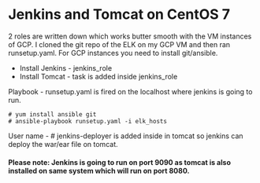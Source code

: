 # Jenkins and Tomcat on CentOS 7 
2 roles are written down which works butter smooth with the VM instances of GCP. I cloned the git repo of the ELK on my GCP VM and then ran runsetup.yaml. For GCP instances you need to install git/ansible.

* Install Jenkins - jenkins_role
* Install Tomcat - task is added inside jenkins_role

Playbook - runsetup.yaml is fired on the localhost where jenkins is going to run.
```
# yum install ansible git 
# ansible-playbook runsetup.yaml -i elk_hosts
```
User name - # jenkins-deployer is added inside in tomcat so jenkins can deploy the war/ear file on tomcat. 

#### Please note: Jenkins is going to run on port 9090 as tomcat is also installed on same system which will run on port 8080. 
